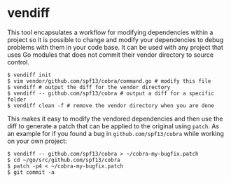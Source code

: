 # vendiff

This tool encapsulates a workflow for modifying dependencies within a project so it is possible to change and modify your dependencies to debug problems with them in your code base. It can be used with any project that uses Go modules that does not commit their vendor directory to source control.

    $ vendiff init
    $ vim vendor/github.com/spf13/cobra/command.go # modify this file
    $ vendiff # output the diff for the vendor directory
    $ vendiff -- github.com/spf13/cobra # output a diff for a specific folder
    $ vendiff clean -f # remove the vendor directory when you are done

This makes it easy to modify the vendored dependencies and then use the diff to generate a patch that can be applied to the original using `patch`. As an example for if you found a bug in `github.com/spf13/cobra` while working on your own project:

    $ vendiff -- github.com/spf13/cobra > ~/cobra-my-bugfix.patch
    $ cd ~/go/src/github.com/spf13/cobra
    $ patch -p4 < ~/cobra-my-bugfix.patch
    $ git commit -a
